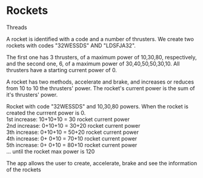 # Rockets
Threads

A rocket is identified with a code and a number of thrusters. We create two rockets with codes "32WESSDS" AND "LDSFJA32".

The first one has 3 thrusters, of a maximum power of 10,30,80, respectively, and the second one, 6, of a maximum power of 30,40,50,50,30,10. All thrusters have a starting current power of 0.

A rocket has two methods, accelerate and brake, and increases or reduces from 10 to 10 the thrusters' power. The rocket's current power is the sum of it's thrusters' power.

Rocket with code "32WESSDS" and 10,30,80 powers. When the rocket is created the currrent power is 0.                                                                                
1st increase: 10+10+10 = 30    rocket current power                                                                                                                                  
2nd increase:  0+10+10 = 30+20 rocket current power                                                                                                                                  
3th increase:  0+10+10 = 50+20 rocket current power                                                                                                                                  
4th increase:  0+ 0+10 = 70+10 rocket current power                                                                                                                                  
5th increase:  0+ 0+10 = 80+10 rocket current power                                                                                                                                  
... until the rocket max power is 120

The app allows the user to create, accelerate, brake and see the information of the rockets
